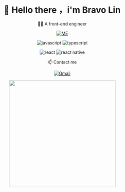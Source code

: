 <div align='center'>

<h1>
  <b>
 👋 Hello there ，i'm Bravo Lin
  </b>
</h1>

  👨‍💻 A front-end engineer
<br/>

<a href="https://www.bravolin.me">

![ME](https://img.shields.io/badge/website-000000?style=for-the-badge&logo=About.ME&logoColor=white)

</a>

<div align="center">

  ![javascript](https://img.shields.io/badge/javascript-F7DF1E?logo=javascript&logoColor=222222&style=for-the-badge)
  ![typescript](https://img.shields.io/badge/typescript-007ACC?logo=typescript&logoColor=ffffff&style=for-the-badge)
  
  ![react](https://img.shields.io/badge/React-20232A?style=for-the-badge&logo=react&logoColor=61DAFB)
  ![react native](https://img.shields.io/badge/React_Native-20232A?style=for-the-badge&logo=react&logoColor=61DAFB)

</div>

  📫 Contact me

<a href="mailto:bravolin9527@gmail.com.com">![Gmail](https://img.shields.io/badge/Gmail-bravolin9527@gmail.com-666666?style=for-the-badge&logo=gmail&logoColor=ffffff&labelColor=D14836)

  <a href="#"><img src="https://github-readme-stats.vercel.app/api?username=Bravo-Lin&show_icons=true&count_private=true&theme=dark" width="350"></a>

</a>

</div>

